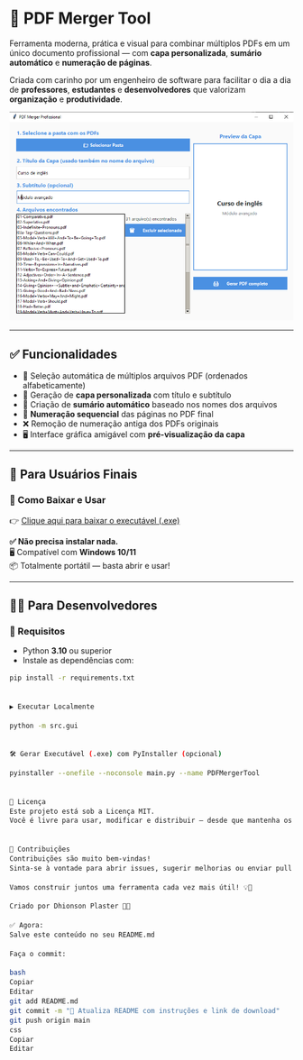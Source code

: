 # 📄 PDF Merger Tool

Ferramenta moderna, prática e visual para combinar múltiplos PDFs em um único documento profissional — com **capa personalizada**, **sumário automático** e **numeração de páginas**.  

Criada com carinho por um engenheiro de software para facilitar o dia a dia de **professores**, **estudantes** e **desenvolvedores** que valorizam **organização** e **produtividade**.  

![Preview da ferramenta](src/assets/preview.png)

---

## ✅ Funcionalidades

- 📂 Seleção automática de múltiplos arquivos PDF (ordenados alfabeticamente)
- 🧾 Geração de **capa personalizada** com título e subtítulo
- 📑 Criação de **sumário automático** baseado nos nomes dos arquivos
- 🔢 **Numeração sequencial** das páginas no PDF final
- ❌ Remoção de numeração antiga dos PDFs originais
- 🖥️ Interface gráfica amigável com **pré-visualização da capa**

---

## 👤 Para Usuários Finais

### 🔽 Como Baixar e Usar

👉 [Clique aqui para baixar o executável (.exe)](https://github.com/dhionson2/pdf-merger-tool/releases/download/V1/PDFMergerTool.exe)

**✅ Não precisa instalar nada.**  
🖥️ Compatível com **Windows 10/11**  
📦 Totalmente portátil — basta abrir e usar!

---

## 👨‍💻 Para Desenvolvedores

### 🔧 Requisitos

- Python **3.10** ou superior
- Instale as dependências com:

```bash
pip install -r requirements.txt


▶️ Executar Localmente

python -m src.gui


🛠️ Gerar Executável (.exe) com PyInstaller (opcional)

pyinstaller --onefile --noconsole main.py --name PDFMergerTool


🪪 Licença
Este projeto está sob a Licença MIT.
Você é livre para usar, modificar e distribuir — desde que mantenha os devidos créditos.


💬 Contribuições
Contribuições são muito bem-vindas!
Sinta-se à vontade para abrir issues, sugerir melhorias ou enviar pull requests.

Vamos construir juntos uma ferramenta cada vez mais útil! 💡🚀

Criado por Dhionson Plaster 👨‍💻

✅ Agora:
Salve este conteúdo no seu README.md

Faça o commit:

bash
Copiar
Editar
git add README.md
git commit -m "📝 Atualiza README com instruções e link de download"
git push origin main
css
Copiar
Editar


